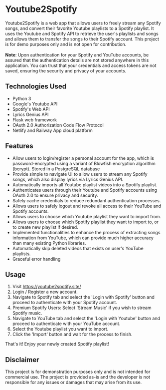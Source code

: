 # Youtube2Spotify

Youtube2Spotify is a web app that allows users to freely stream any Spotify songs, and convert their favorite Youtube playlists to a Spotify playlist. It uses the Youtube and Spotify API to retrieve the user's playlists and songs and allows them to transfer the songs to their Spotify account. This project is for demo purposes only and is not open for contribution. <br>
<br>
__Note__: Upon authentication for your Spotify and YouTube accounts, be assured that the authentication details are not stored anywhere in this application. You can trust that your credentials and access tokens are not saved, ensuring the security and privacy of your accounts.

## Technologies Used

- Python 3
- Google's Youtube API
- Spotify's Web API
- Lyrics Genius API
- Flask web framework
- OAuth 2.0 Authorization Code Flow Protocol
- Netlify and Railway App cloud platform

## Features

- Allow users to login/register a personal account for the app, which is password-encrypted using a variant of Blowfish encryption algorithm (bcrypt). Stored in a PostgreSQL database
- Provide simple to navigate UI to allow users to stream any Spotify songs, which also display lyrics via Lyrics Genius API.
- Automatically imports all Youtube playlist videos into a Spotify playlist.
- Authenticates users through their Youtube and Spotify accounts using OAuth 2.0 to ensure privacy and security.
- Safely cache credentials to reduce redundant authentication processes.
- Allows users to safely logout and revoke all access to their YouTube and Spotify accounts.
- Allows users to choose which Youtube playlist they want to import from.
- Allows users to choose which Spotify playlist they want to import to, or to create new playlist if desired.
- Implemented functionalities to enhance the process of extracting songs information from YouTube, which can provide much higher accuracy than many existing Python libraries.
- Automatically skip deleted videos that exists on user's YouTube playlists.
- Graceful error handling

## Usage

1. Visit https://youtube2spotify.site/
2. Login / Register a new account.
3. Navigate to Spotify tab and select the 'Login with Spotify' button and proceed to authenticate with your Spotify account.
4. Premium Spotify Users: Select 'Stream Music' if you wish to stream Spotify music.
5. Navigate to YouTube tab and select the 'Login with Youtube' button and proceed to authenticate with your YouTube account.
6. Select the Youtube playlist you want to import.
7. Click the 'Import' button and wait for the process to finish.

That's it! Enjoy your newly created Spotify playlist!

## Disclaimer
This project is for demonstration purposes only and is not intended for commercial use. The project is provided as-is and the developer is not responsible for any issues or damages that may arise from its use.

